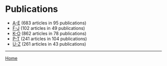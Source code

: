 # Publications

  * [A-E](./a-e/index.md) (683 articles in 95 publications)
  * [F-J](./f-j/index.md) (102 articles in 49 publications)
  * [K-O](./k-o/index.md) (862 articles in 78 publications)
  * [P-T](./p-t/index.md) (241 articles in 104 publications)
  * [U-Z](./u-z/index.md) (261 articles in 43 publications)

----

[Home](../index.md)
